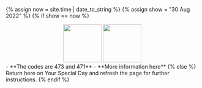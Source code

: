 <style>
  footer {
    display: none;
  }
</style>

{% assign now = site.time | date_to_string %}
{% assign show = "30 Aug 2022" %}
{% if show == now %}
  <center><span><img src="https://upload.wikimedia.org/wikipedia/commons/5/53/Pok%C3%A9_Ball_icon.svg" width="100"/>
  <img src="https://d1nxzqpcg2bym0.cloudfront.net/google_play/com.Firecannon.PokeCam/523d34a4-1c3d-11e7-851a-71a6ed7a07bd/128x128" width="100"/>
  </span></center>
  - **The codes are 473 and 471**
  - **More information here**
{% else %}  
  Return here on Your Special Day and refresh the page for further instructions.
{% endif %}
